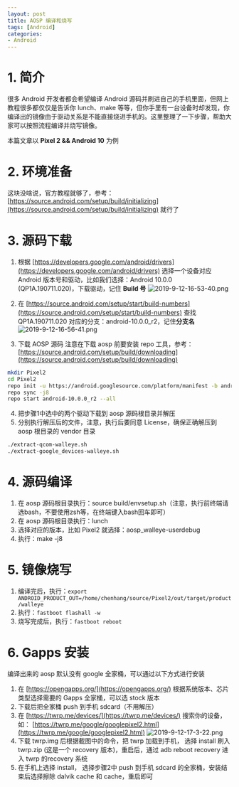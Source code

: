 ```yaml
---
layout: post
title: AOSP 编译和烧写
tags: [Android]
categories: 
- Android
---
```

# 1. 简介
很多 Android 开发者都会希望编译 Android 源码并刷进自己的手机里面，但网上教程很多都仅仅是告诉你 lunch、make 等等，但你手里有一台设备时却发现，你编译出的镜像由于驱动关系是不能直接烧进手机的。这里整理了一下步骤，帮助大家可以按照流程编译并烧写镜像。

本篇文章以 **Pixel 2 && Android 10** 为例

# 2. 环境准备
这块没啥说，官方教程就够了，参考：[https://source.android.com/setup/build/initializing](https://source.android.com/setup/build/initializing) 就行了

# 3. 源码下载

 1. 根据 [https://developers.google.com/android/drivers](https://developers.google.com/android/drivers) 选择一个设备对应 Android 版本号和驱动，比如我们选择：Android 10.0.0 (QP1A.190711.020)，下载驱动，记住 **Build 号**
 ![2019-9-12-16-53-40.png](https://raw.githubusercontent.com/shensky711/Pictures/master/2019-9-12-16-53-40.png)


 2. 在 [https://source.android.com/setup/start/build-numbers](https://source.android.com/setup/start/build-numbers) 查找 QP1A.190711.020 对应的分支：android-10.0.0_r2，记住**分支名**
![2019-9-12-16-56-41.png](https://raw.githubusercontent.com/shensky711/Pictures/master/2019-9-12-16-56-41.png)

 3. 下载 AOSP 源码
注意在下载 aosp 前要安装 repo 工具，参考：[https://source.android.com/setup/build/downloading](https://source.android.com/setup/build/downloading)
```bash
mkdir Pixel2
cd Pixel2
repo init -u https://android.googlesource.com/platform/manifest -b android-10.0.0_r2 --depth=1
repo sync -j8
repo start android-10.0.0_r2 --all
```

 4. 把步骤1中选中的两个驱动下载到 aosp 源码根目录并解压
 5. 分别执行解压后的文件，注意，执行后要同意 License，确保正确解压到 aosp 根目录的 vendor 目录
```bash
./extract-qcom-walleye.sh
./extract-google_devices-walleye.sh
```

# 4. 源码编译
 1. 在 aosp 源码根目录执行：source build/envsetup.sh（注意，执行前终端请选bash，不要使用zsh等，在终端键入bash回车即可）
 2. 在 aosp 源码根目录执行：lunch
 3. 选择对应的版本，比如 Pixel2 就选择：aosp_walleye-userdebug
 4. 执行：make -j8

# 5. 镜像烧写
 1. 编译完后，执行：`export ANDROID_PRODUCT_OUT=/home/chenhang/source/Pixel2/out/target/product/walleye`
 2. 执行：`fastboot flashall -w`
 3. 烧写完成后，执行：`fastboot reboot`

# 6. Gapps 安装
编译出来的 aosp 默认没有 google 全家桶，可以通过以下方式进行安装

 1. 在 [https://opengapps.org/](https://opengapps.org/) 根据系统版本、芯片类型选择需要的 Gapps 全家桶，可以选 stock 版本
 2. 下载后把全家桶 push 到手机 sdcard（不用解压）
 3. 在 [https://twrp.me/devices/](https://twrp.me/devices/) 搜索你的设备，如： [https://twrp.me/google/googlepixel2.html](https://twrp.me/google/googlepixel2.html)
![2019-9-12-17-3-22.png](https://raw.githubusercontent.com/shensky711/Pictures/master/2019-9-12-17-3-22.png)
 4. 下载 twrp.img 后根据截图中的命令，把 twrp 加载到手机， 选择 install 刷入 twrp.zip (这是一个 recovery 版本)，重启后，通过 adb reboot recovery 进入 twrp 的recovery 系统
 5. 在手机上选择 install， 选择步骤2中 push 到手机 sdcard 的全家桶，安装结束后选择擦除 dalvik cache 和 cache，重启即可